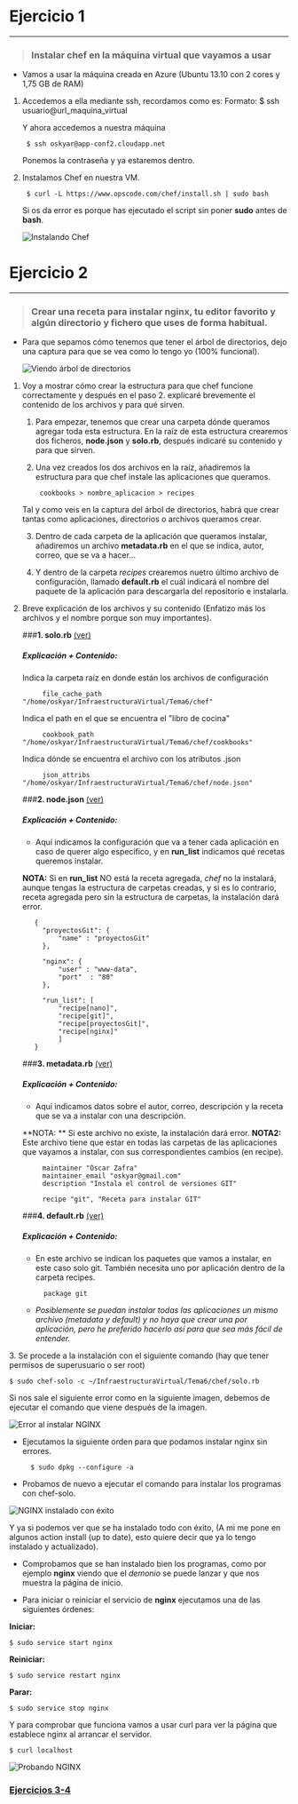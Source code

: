 # Ejercicio 1
-------------

> ### Instalar chef en la máquina virtual que vayamos a usar

* Vamos a usar la máquina creada en Azure (Ubuntu 13.10 con 2 cores y 1,75 GB de RAM)
1. Accedemos a ella mediante ssh, recordamos como es:
	Formato:
		$ ssh usuario@url_maquina_virtual

	Y ahora accedemos a nuestra máquina
        
        $ ssh oskyar@app-conf2.cloudapp.net

	Ponemos la contraseña y ya estaremos dentro.

2. Instalamos Chef en nuestra VM.

		$ curl -L https://www.opscode.com/chef/install.sh | sudo bash

     Si os da error es porque has ejecutado el script sin poner **sudo** antes de **bash**.

	![Instalando Chef](https://raw.github.com/oskyar/InfraestructuraVirtual/master/Tema6/img/Ej1-InstalandoChef.png)

# Ejercicio 2
-------------
> ### Crear una receta para instalar nginx, tu editor favorito y algún directorio y fichero que uses de forma habitual.

* Para que sepamos cómo tenemos que tener el árbol de directorios, dejo una captura para que se vea como lo tengo yo (100% funcional).

	![Viendo árbol de directorios](https://raw.github.com/oskyar/InfraestructuraVirtual/master/Tema6/img/Ej2-1.ArbolDeDirectorios.png)

1. Voy a mostrar cómo crear la estructura para que chef funcione correctamente y después en el paso 2. explicaré brevemente el contenido de los archivos y para qué sirven.

	1. Para empezar, tenemos que crear una carpeta dónde queramos agregar toda esta estructura. En la raíz de esta estructura crearemos dos ficheros, **node.json** y **solo.rb**, después indicaré su contenido y para que sirven.

	2. Una vez creados los dos archivos en la raíz, añadiremos la estructura para que chef instale las aplicaciones que queramos.

    		cookbooks > nombre_aplicacion > recipes

	Tal y como veis en la captura del árbol de directorios, habrá que crear tantas como aplicaciones, directorios o archivos queramos crear.

    3. Dentro de cada carpeta de la aplicación que queramos instalar, añadiremos un archivo **metadata.rb** en el que se indica, autor, correo, que se va a hacer...

    4. Y dentro de la carpeta *recipes* crearemos nuetro último archivo de configuración, llamado **default.rb** el cuál indicará el nombre del paquete de la aplicación para descargarla del repositorio e instalarla.

2. Breve explicación de los archivos y su contenido (Enfatizo más los archivos y el nombre porque son muy importantes).

	###**1. solo.rb**  [(ver)](https://github.com/oskyar/InfraestructuraVirtual/blob/master/Tema6/chef/solo.rb)
	##### Explicación + Contenido:
	Indica la carpeta raíz en donde están los archivos de configuración

    		file_cache_path "/home/oskyar/InfraestructuraVirtual/Tema6/chef"

    Indica el path en el que se encuentra el "libro de cocina"

    		cookbook_path "/home/oskyar/InfraestructuraVirtual/Tema6/chef/cookbooks"

    Indica dónde se encuentra el archivo con los atributos .json

            json_attribs "/home/oskyar/InfraestructuraVirtual/Tema6/chef/node.json"

    ###**2. node.json**  [(ver)](https://github.com/oskyar/InfraestructuraVirtual/blob/master/Tema6/chef/node.json)
    ##### Explicación + Contenido:
	* Aquí indicamos la configuración que va a tener cada aplicación en caso de querer algo específico, y en **run_list** indicamos qué recetas queremos instalar.

    **NOTA:** Si en **run_list**  NO está la receta agregada, *chef* no la instalará, aunque tengas la estructura de carpetas creadas, y si es lo contrario, receta agregada pero sin la estructura de carpetas, la instalación dará error.

          {
            "proyectosGit": {
            	"name" : "proyectosGit"
            },

			"nginx": {
				"user" : "www-data",
				"port"	: "80"
            },

			"run_list": [
                "recipe[nano]",
                "recipe[git]",
                "recipe[proyectosGit]",
                "recipe[nginx]"
                ]
          }

 	###**3. metadata.rb**  [(ver)](https://github.com/oskyar/InfraestructuraVirtual/blob/master/Tema6/chef/cookbooks/git/metadata.rb)
	##### Explicación + Contenido:
	* Aquí indicamos datos sobre el autor, correo, descripción y la receta que se va a instalar con una descripción.

    **NOTA: ** Si este archivo no existe, la instalación dará error.
    **NOTA2:** Este archivo tiene que estar en todas las carpetas de las aplicaciones que vayamos a instalar, con sus correspondientes cambios (en recipe).

            maintainer "Óscar Zafra"
            maintainer_email "oskyar@gmail.com"
            description "Instala el control de versiones GIT"

            recipe "git", "Receta para instalar GIT"

 	###**4. default.rb**  [(ver)](https://github.com/oskyar/InfraestructuraVirtual/blob/master/Tema6/chef/cookbooks/git/recipes/default.rb)
	##### Explicación + Contenido:
	* En este archivo se indican los paquetes que vamos a instalar, en este caso solo git. También necesita uno por aplicación dentro de la carpeta recipes.

    		package git

	* _*Posiblemente se puedan instalar todas las aplicaciones un mismo archivo (metadata y default) y no haya que crear una por aplicación, pero he preferido hacerlo así para que sea más fácil de entender.*_

3\. Se procede a la instalación con el siguiente comando (hay que tener permisos de superusuario o ser root)

	$ sudo chef-solo -c ~/InfraestructuraVirtual/Tema6/chef/solo.rb

Si nos sale el siguiente error como en la siguiente imagen, debemos de ejecutar el comando que viene después de la imagen.

![Error al instalar NGINX](https://raw.github.com/oskyar/InfraestructuraVirtual/master/Tema6/img/Ej2-2.ErrorInstalandoNginx.png)

* Ejecutamos la siguiente orden para que podamos instalar nginx sin errores.

    	$ sudo dpkg --configure -a

* Probamos de nuevo a ejecutar el comando para instalar los programas con chef-solo.

![NGINX instalado con éxito](https://raw.github.com/oskyar/InfraestructuraVirtual/master/Tema6/img/Ej2-3.NginxInstalado.png)

Y ya si podemos ver que se ha instalado todo con éxito, (A mi me pone en algunos action install (up to date), esto quiere decir que ya lo tengo instalado y actualizado).

* Comprobamos que se han instalado bien los programas, como por ejemplo **nginx** viendo que el *demonio* se puede lanzar y que nos muestra la página de inicio.

* Para iniciar o reiniciar el servicio de **nginx** ejecutamos una de las siguientes órdenes:

**Iniciar:**

    $ sudo service start nginx

**Reiniciar:**

	$ sudo service restart nginx

**Parar:**

    $ sudo service stop nginx

Y para comprobar que funciona vamos a usar curl para ver la página que establece nginx al arrancar el servidor.

	$ curl localhost

![Probando NGINX](https://raw.github.com/oskyar/InfraestructuraVirtual/master/Tema6/img/Ej2-4.ProbandoNginx.png)


### [Ejercicios 3-4](https://github.com/oskyar/InfraestructuraVirtual/blob/master/Tema6/Ejercicios3y4.md)
